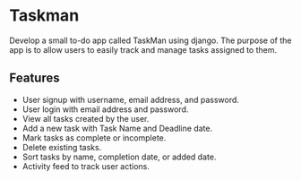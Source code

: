 # Taskman
Develop a small to-do app called TaskMan using django. The purpose of the app is to allow users to easily track and manage tasks assigned to them. 

## Features

- User signup with username, email address, and password.
- User login with email address and password.
- View all tasks created by the user.
- Add a new task with Task Name and Deadline date.
- Mark tasks as complete or incomplete.
- Delete existing tasks.
- Sort tasks by name, completion date, or added date.
- Activity feed to track user actions.